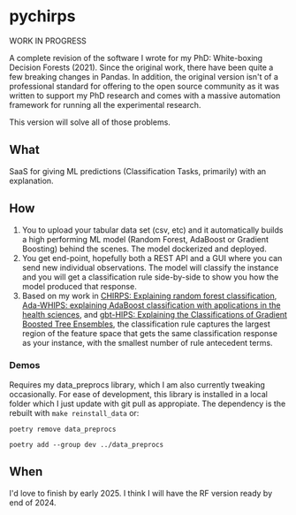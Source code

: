# pychirps
WORK IN PROGRESS

A complete revision of the software I wrote for my PhD: White-boxing Decision Forests (2021). Since the original work, there have been quite a few breaking changes in Pandas. In addition, the original version isn't of a professional standard for offering to the open source community as it was written to support my PhD research and comes with a massive automation framework for running all the experimental research.

This version will solve all of those problems.

## What
SaaS for giving ML predictions (Classification Tasks, primarily) with an explanation.

## How
1. You to upload your tabular data set (csv, etc) and it automatically builds a high performing ML model (Random Forest, AdaBoost or Gradient Boosting) behind the scenes. The model dockerized and deployed.
2. You get end-point, hopefully both a REST API and a GUI where you can send new individual observations. The model will classify the instance and you will get a classification rule side-by-side to show you how the model produced that response.
3. Based on my work in [CHIRPS: Explaining random forest classification](https://link.springer.com/article/10.1007/s10462-020-09833-6), [Ada-WHIPS: explaining AdaBoost classification with applications in the health sciences](https://bmcmedinformdecismak.biomedcentral.com/articles/10.1186/s12911-020-01201-2), and [gbt-HIPS: Explaining the Classifications of Gradient Boosted Tree Ensembles](https://www.mdpi.com/2076-3417/11/6/2511), the classification rule captures the largest region of the feature space that gets the same classification response as your instance, with the smallest number of rule antecedent terms.

### Demos
Requires my data_preprocs library, which I am also currently tweaking occasionally. For ease of development, this library is installed in a local folder which I just update with git pull as appropiate. The dependency is the rebuilt with `make reinstall_data` or:

`poetry remove data_preprocs`

`poetry add --group dev ../data_preprocs`

## When
I'd love to finish by early 2025. I think I will have the RF version ready by end of 2024.
